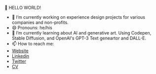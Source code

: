 🤔 HELLO WORLD! 

- 🔭 I’m currently working on experience design projects for various companies and non-profits.
- 😄 Pronouns: he/his
- 🌱 I’m currently learning about AI and generative art. Using Codepen, Stable Diffusion, and OpenAI's GPT-3 Text geneartor and DALL-E.
- 📫 How to reach me: 
- <a href="https://kyleoutlaw.io">Website</a>
- <a href="https://www.linkedin.com/in/koutlaw/">Linkedin</a>
- <a href="https://twitter.com/_kyleOutlaw">Twitter</a>
- <a href="https://github.com/koutlaw/koutlaw/blob/main/CV.md">CV</a>

